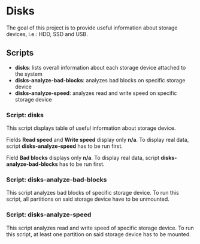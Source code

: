 # Disks

The goal of this project is to provide useful information about storage devices, i.e.: HDD, SSD and USB.

## Scripts

* **disks**: lists overall information about each storage device attached to the system
* **disks-analyze-bad-blocks**: analyzes bad blocks on specific storage device
* **disks-analyze-speed**: analyzes read and write speed on specific storage device

### Script: disks

This script displays table of useful information about storage device.

Fields **Read speed** and **Write speed** display only **n/a**. To display real data, script **disks-analyze-speed** has to be run first.

Field **Bad blocks** displays only **n/a**. To display real data, script **disks-analyze-bad-blocks** has to be run first.

### Script: disks-analyze-bad-blocks

This script analyzes bad blocks of specific storage device. To run this script, all partitions on said storage device have to be unmounted.

### Script: disks-analyze-speed

This script analyzes read and write speed of specific storage device. To run this script, at least one partition on said storage device has to be mounted.
